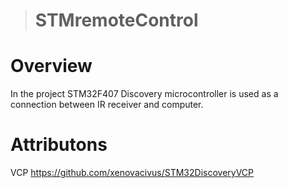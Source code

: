 ># STMremoteControl

# Overview
In the project STM32F407 Discovery microcontroller is used as a connection between IR receiver and computer.

# Attributons
VCP https://github.com/xenovacivus/STM32DiscoveryVCP


